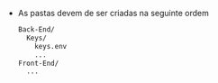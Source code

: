 - As pastas devem de ser criadas na seguinte ordem
  ```bash
  Back-End/
    Keys/
      keys.env
      ...
  Front-End/
    ...
  ```
  
